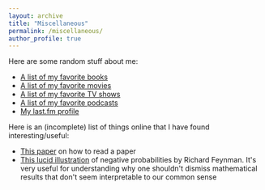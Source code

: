 ```yaml
---
layout: archive
title: "Miscellaneous"
permalink: /miscellaneous/
author_profile: true
---
```

Here are some random stuff about me:

- [A list of my favorite books](./../books)
- [A list of my favorite movies](./../movies)
- [A list of my favorite TV shows](./../tv-shows)
- [A list of my favorite podcasts](./../podcasts)
- [My last.fm profile](https://www.last.fm/user/wrahool)

Here is an (incomplete) list of things online that I have found interesting/useful:

- [This paper](/files/keshav-read-paper.pdf/) on how to read a paper
- [This lucid illustration](/files/) of negative probabilities by Richard Feynman. It's very useful for understanding why one shouldn't dismiss mathematical results that don't seem interpretable to our common sense









<!--stackedit_data:
eyJoaXN0b3J5IjpbNzkzMzk4Mzk5LDE1NjU0MzcyNzMsLTY3ND
AwMjQ4OV19
-->